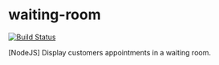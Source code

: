 # waiting-room

[![Build Status](https://travis-ci.org/alexzhxin/waiting-room.svg?branch=master)](https://travis-ci.org/alexzhxin/waiting-room)

[NodeJS] Display customers appointments in a waiting room.
